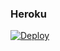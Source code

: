 ### Heroku
[![Deploy](https://www.herokucdn.com/deploy/button.svg)](https://heroku.com/deploy?template=https://github.com/Abolanosglez/1.3.5ultiok) 
